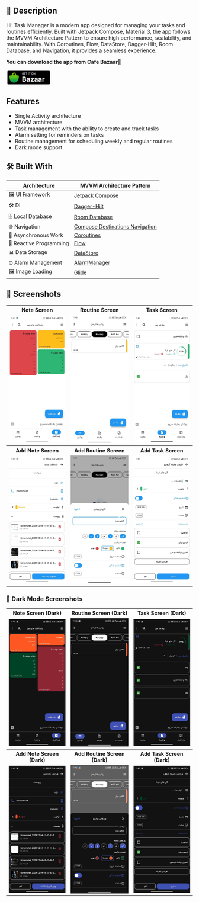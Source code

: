 
## 📜 Description  
Hi! Task Manager is a modern app designed for managing your tasks and routines efficiently. Built with Jetpack Compose, Material 3, the app follows the MVVM Architecture Pattern to ensure high performance, scalability, and maintainability. With Coroutines, Flow, DataStore, Dagger-Hilt, Room Database, and Navigation, it provides a seamless experience.

**You can download the app from Cafe Bazaar🚀** 

<a href='https://cafebazaar.ir/app/info.alirezaahmadi.taskmanager'><img height=40 alt='Get it on Bazaar' src="assest/cafebazzar.png"/></a>

## Features
- Single Activity architecture  
- MVVM architecture  
- Task management with the ability to create and track tasks  
- Alarm setting for reminders on tasks  
- Routine management for scheduling weekly and regular routines  
- Dark mode support  


## 🛠 Built With

| Architecture              | MVVM Architecture Pattern       |
|---------------------------|---------------------------------|
| 🖼️ UI Framework            | [Jetpack Compose](https://developer.android.com/jetpack/compose) |
| 🛠️ DI                      | [Dagger-Hilt](https://dagger.dev/hilt/) |
| 🗄️ Local Database          | [Room Database](https://developer.android.com/jetpack/androidx/releases/room) |
| 🌐 Navigation              | [Compose Destinations Navigation](https://developer.android.com/develop/ui/compose/navigation) |
| 🔧 Asynchronous Work        | [Coroutines](https://kotlinlang.org/docs/coroutines-overview.html) |
| 🌊 Reactive Programming      | [Flow](https://kotlinlang.org/docs/flow.html) |
| 📊 Data Storage            | [DataStore](https://developer.android.com/topic/libraries/architecture/datastore) |
| ⏰ Alarm Management         | [AlarmManager](https://developer.android.com/reference/android/app/AlarmManager) |
| 🖼️ Image Loading            | [Glide](https://github.com/bumptech/glide) |

## :iphone: Screenshots
<table style="width:100%">
  <tr>
    <th>Note Screen</th>
    <th>Routine Screen</th> 
    <th>Task Screen</th> 
  </tr>
  <tr>
    <td><img src="assest/Note Screen.jpg" width=240/></td> 
    <td><img src="assest/Routine Screen.jpg" width=240/></td>
    <td><img src="assest/taskScreen.jpg" width=240/></td>
  </tr>
  <tr>
    <th>Add Note Screen</th>
    <th>Add Routine Screen</th> 
    <th>Add Task Screen</th> 
  </tr>
  <tr>
    <td><img src="assest/Add Note Screen.jpg" width=240/></td> 
    <td><img src="assest/Add Routine.jpg" width=240/></td>
    <td><img src="assest/Add TaskSCreen.jpg" width=240/></td>
  </tr>
</table>

### :iphone: Dark Mode Screenshots
<table style="width:100%">
  <tr>
    <th>Note Screen (Dark)</th>
    <th>Routine Screen (Dark)</th> 
    <th>Task Screen (Dark)</th> 
  </tr>
  <tr>
    <td><img src="assest/Note Screen d.jpg" width=240/></td> 
    <td><img src="assest/Routine Screen d.jpg" width=240/></td>
    <td><img src="assest/Task Screen d .jpg" width=240/></td>
  </tr>
  <tr>
    <th>Add Note Screen (Dark)</th>
    <th>Add Routine Screen (Dark)</th> 
    <th>Add Task Screen (Dark)</th> 
  </tr>
  <tr>
    <td><img src="assest/Add Note Screen d .jpg" width=240/></td> 
    <td><img src="assest/Add Routine d.jpg" width=240/></td>
    <td><img src="assest/AddTaskScreen d.jpg" width=240/></td>
  </tr>
</table>

